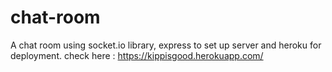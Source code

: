 # chat-room
A chat room using socket.io library, express to set up server and heroku for deployment.
check here : https://kippisgood.herokuapp.com/
